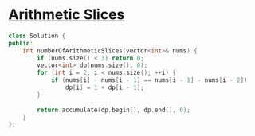# [Arithmetic Slices](https://leetcode.com/problems/arithmetic-slices/)

```c++
class Solution {
public:
    int numberOfArithmeticSlices(vector<int>& nums) {
        if (nums.size() < 3) return 0;
        vector<int> dp(nums.size(), 0);
        for (int i = 2; i < nums.size(); ++i) {
            if (nums[i] - nums[i - 1] == nums[i - 1] - nums[i - 2])
                dp[i] = 1 + dp[i - 1];
        }
        
        return accumulate(dp.begin(), dp.end(), 0);
    }
};
```